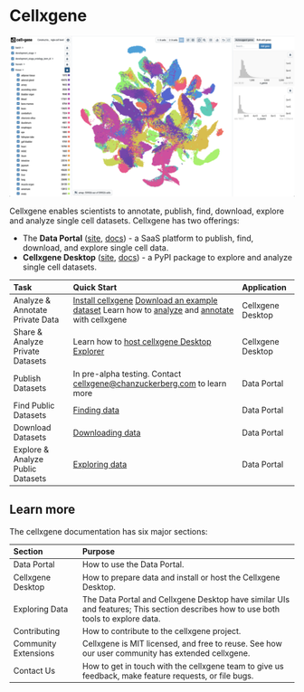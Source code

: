 # Cellxgene

![](.gitbook/assets/cellxgene_colored_hcl.png)

Cellxgene enables scientists to annotate, publish, find, download, explore and analyze single cell datasets. Cellxgene has two offerings:

* The **Data Portal** \([site](https://cellxgene.cziscience.com/), [docs](portal/hosted-intro.md)\) - a SaaS platform to publish, find, download, and explore single cell data.
* **Cellxgene Desktop** \([site](https://github.com/chanzuckerberg/cellxgene), [docs](https://github.com/ambrosejcarr/cellxgene-docs/tree/7687eb17428bd423ffd2e2184da9527146abb038/explorer/explorer-intro.md)\) - a PyPI package to explore and analyze single cell datasets.

| Task | Quick Start | Application |
| :--- | :--- | :--- |
| Analyze & Annotate Private Data | [Install cellxgene](desktop/install.md) [Download an example dataset](portal/data-portal.md#download) Learn how to [analyze](https://github.com/ambrosejcarr/cellxgene-docs/tree/7687eb17428bd423ffd2e2184da9527146abb038/explorer/features/universal-features.md) and [annotate](https://github.com/ambrosejcarr/cellxgene-docs/tree/7687eb17428bd423ffd2e2184da9527146abb038/explorer/features/desktop-features/annotations.md) with cellxgene | Cellxgene Desktop |
| Share & Analyze Private Datasets | Learn how to [host cellxgene Desktop Explorer](desktop/self-hosting/) | Cellxgene Desktop |
| Publish Datasets | In pre-alpha testing. Contact [cellxgene@chanzuckerberg.com](mailto:cellxgene@chanzuckerberg.com) to learn more | Data Portal |
| Find Public Datasets | [Finding data](portal/data-portal.md) | Data Portal |
| Download Datasets | [Downloading data](portal/data-portal.md#download) | Data Portal |
| Explore & Analyze Public Datasets | [Exploring data](https://github.com/ambrosejcarr/cellxgene-docs/tree/7687eb17428bd423ffd2e2184da9527146abb038/explorer/features/README.md) | Data Portal |

## Learn more

The cellxgene documentation has six major sections:

| Section | Purpose |
| :--- | :--- |
| Data Portal | How to use the Data Portal. |
| Cellxgene Desktop | How to prepare data and install or host the Cellxgene Desktop. |
| Exploring Data | The Data Portal and Cellxgene Desktop have similar UIs and features; This section describes how to use both tools to explore data. |
| Contributing | How to contribute to the cellxgene project. |
| Community Extensions | Cellxgene is MIT licensed, and free to reuse. See how our user community has extended cellxgene. |
| Contact Us | How to get in touch with the cellxgene team to give us feedback, make feature requests, or file bugs. |



